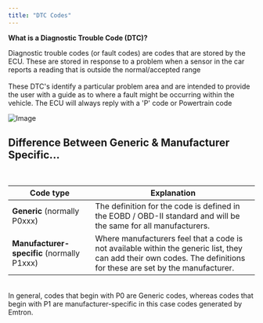 ```yaml
---
title: "DTC Codes"
---
```


**What is a Diagnostic Trouble Code (DTC)?**

Diagnostic trouble codes (or fault codes) are codes that are stored by the ECU. These are stored in response to a problem when a sensor in the car reports a reading that is outside the normal/accepted range\
\
These DTC's identify a particular problem area and are intended to provide the user with a guide as to where a fault might be occurring within the vehicle. The ECU will always reply with a 'P' code or Powertrain code&nbsp;


![Image](</lib/obd2-codes-explanation.png>)


## Difference Between Generic \& Manufacturer Specific...

 

| **Code type**                              | **Explanation**                                                                                                                                                     |
| ------------------------------------------ | ------------------------------------------------------------------------------------------------------------------------------------------------------------------- |
| **Generic** (normally P0xxx)               | The definition for the code is defined in the EOBD / OBD-II standard and will be the same for all manufacturers.                                                    |
| **Manufacturer-specific** (normally P1xxx) | Where manufacturers feel that a code is not available within the generic list, they can add their own codes. The definitions for these are set by the manufacturer. |


\
In general, codes that begin with P0 are Generic codes, whereas codes that begin with P1 are manufacturer-specific in this case codes generated by Emtron.

